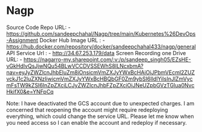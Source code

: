 # Nagp

Source Code Repo URL: -  https://github.com/sandeepchahal/Nagp/tree/main/Kubernetes%26DevOps-Assignment
Docker Hub Image URL : -  https://hub.docker.com/repository/docker/sandeepchahal433/nagp/general
API Service Url : - http://34.67.253.179/data
Screen Recording one Drive URL: - https://nagarro-my.sharepoint.com/:v:/p/sandeep_singh05/EZsHE-vGkHdIvQsJjwNQu54BLwVCCDVSSEWhS8ILNcxbmA?nav=eyJyZWZlcnJhbEluZm8iOnsicmVmZXJyYWxBcHAiOiJPbmVEcml2ZUZvckJ1c2luZXNzIiwicmVmZXJyYWxBcHBQbGF0Zm9ybSI6IldlYiIsInJlZmVycmFsTW9kZSI6InZpZXciLCJyZWZlcnJhbFZpZXciOiJNeUZpbGVzTGlua0NvcHkifX0&e=YNFpCq



Note: I have deactivated the GCS account due to unexpected charges. I am concerned that reopening the account might require redeploying everything, which could change the service URL.
Please let me know when you need access so I can enable the account and redeploy if necessary.